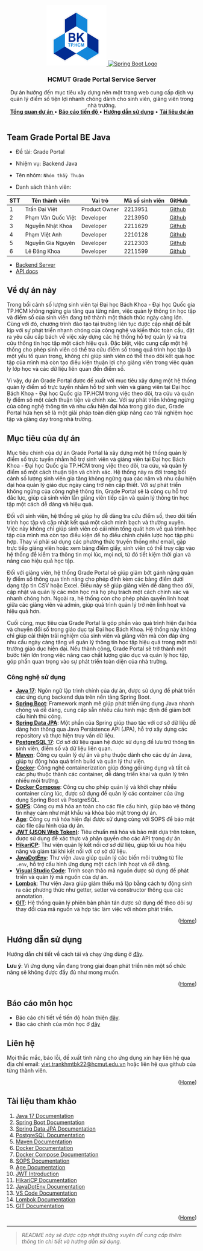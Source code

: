 <a id="readme-top"></a>

<!-- PROJECT LOGO -->
<br />
<div align="center">
  <a href="">
    <img src="hcmut.png" alt="HCMUT Logo" width="160" height="160">
    <img src="https://spring.io/img/spring-2.svg" alt="Spring Boot Logo" width="160" height="160">
  </a>

  <h3 align="center">HCMUT Grade Portal Service Server</h3>

  <p align="center">
    Dự án hướng đến mục tiêu xây dựng nên một trang web cung cấp dịch vụ quản lý điểm số tiện lợi nhanh chóng dành cho sinh viên, giảng viên  trong nhà trường.
    <br />
    <a href="#about-the-project"><strong>Tổng quan dự án </strong></a>
    •
    <a href="./reports/report.md"><strong>Báo cáo tiến độ </strong></a>
    •
    <a href="./docs/user-guide.md"><strong>Hướng dẫn sử dụng</strong></a>
    •
    <a href="./docs/document.md"><strong>Tài liệu dự án</strong></a>
    <br />
    <br />
  </p>
</div>

<!-- ABOUT MEMBER TEAM-->

## Team Grade Portal BE Java

- Đề tài: Grade Portal
- Nhiệm vụ: Backend Java
- Tên nhóm: `Nhóm thầy Thuận`

- Danh sách thành viên:

| STT | Tên thành viên     | Vai trò       | Mã số sinh viên | GitHub                                   |
| --- | ------------------ | ------------- | --------------- | ---------------------------------------- |
| 1   | Trần Đại Việt      | Product Owner | 2213951         | [Github](https://github.com/VietTranDai) |
| 2   | Phạm Văn Quốc Việt | Developer     | 2213950         | [Github](https://github.com/phaiHP)      |
| 3   | Nguyễn Nhật Khoa   | Developer     | 2211629         | [Github](https://github.com/Sherllgen)   |
| 4   | Phạm Việt Anh      | Developer     | 2210128         | [Github](https://github.com/vietank62)   |
| 5   | Nguyễn Gia Nguyên  | Developer     | 2212303         | [Github](https://github.com/NguyenBk22)  |
| 6   | Lê Đăng Khoa       | Developer     | 2211599         | [Github](https://github.com/thisIsKhoa)  |

- [Backend Server]()
- [API docs](https://documenter.getpostman.com/view/36861276/2sAY4uDid7)

<!-- ABOUT THE PROJECT -->

<a id="about-the-project"></a>

## Về dự án này

Trong bối cảnh số lượng sinh viên tại Đại học Bách Khoa - Đại học Quốc gia TP.HCM không ngừng gia tăng qua từng năm, việc quản lý thông tin học tập và điểm số của sinh viên đang trở thành một thách thức ngày càng lớn. Cùng với đó, chương trình đào tạo tại trường liên tục được cập nhật để bắt kịp với sự phát triển nhanh chóng của công nghệ và kiến thức toàn cầu, đặt ra yêu cầu cấp bách về việc xây dựng các hệ thống hỗ trợ quản lý và tra cứu thông tin học tập một cách hiệu quả. Đặc biệt, việc cung cấp một hệ thống cho phép sinh viên có thể tra cứu điểm số trong quá trình học tập là một yếu tố quan trọng, không chỉ giúp sinh viên có thể theo dõi kết quả học tập của mình mà còn tạo điều kiện thuận lợi cho giảng viên trong việc quản lý lớp học và các dữ liệu liên quan đến điểm số.

Vì vậy, dự án Grade Portal được đề xuất với mục tiêu xây dựng một hệ thống quản lý điểm số trực tuyến nhằm hỗ trợ sinh viên và giảng viên tại Đại học Bách Khoa - Đại học Quốc gia TP.HCM trong việc theo dõi, tra cứu và quản lý điểm số một cách thuận tiện và chính xác. Với sự phát triển không ngừng của công nghệ thông tin và nhu cầu hiện đại hóa trong giáo dục, Grade Portal hứa hẹn sẽ là một giải pháp toàn diện giúp nâng cao trải nghiệm học tập và giảng dạy trong nhà trường.

## Mục tiêu của dự án

Mục tiêu chính của dự án Grade Portal là xây dựng một hệ thống quản lý điểm số trực tuyến nhằm hỗ trợ sinh viên và giảng viên tại Đại học Bách Khoa - Đại học Quốc gia TP.HCM trong việc theo dõi, tra cứu, và quản lý điểm số một cách thuận tiện và chính xác. Hệ thống này ra đời trong bối cảnh số lượng sinh viên gia tăng không ngừng qua các năm và nhu cầu hiện đại hóa quản lý giáo dục ngày càng trở nên cấp thiết. Với sự phát triển không ngừng của công nghệ thông tin, Grade Portal sẽ là công cụ hỗ trợ đắc lực, giúp cả sinh viên lẫn giảng viên tiếp cận và quản lý thông tin học tập một cách dễ dàng và hiệu quả.

Đối với sinh viên, hệ thống sẽ giúp họ dễ dàng tra cứu điểm số, theo dõi tiến trình học tập và cập nhật kết quả một cách minh bạch và thường xuyên. Việc này không chỉ giúp sinh viên có cái nhìn tổng quát hơn về quá trình học tập của mình mà còn tạo điều kiện để họ điều chỉnh chiến lược học tập phù hợp. Thay vì phải sử dụng các phương thức truyền thống như email, gặp trực tiếp giảng viên hoặc xem bảng điểm giấy, sinh viên có thể truy cập vào hệ thống để kiểm tra thông tin mọi lúc, mọi nơi, từ đó tiết kiệm thời gian và nâng cao hiệu quả học tập.

Đối với giảng viên, hệ thống Grade Portal sẽ giúp giảm bớt gánh nặng quản lý điểm số thông qua tính năng cho phép đính kèm các bảng điểm dưới dạng tập tin CSV hoặc Excel. Điều này sẽ giúp giảng viên dễ dàng theo dõi, cập nhật và quản lý các môn học mà họ phụ trách một cách chính xác và nhanh chóng hơn. Ngoài ra, hệ thống còn cho phép phân quyền linh hoạt giữa các giảng viên và admin, giúp quá trình quản lý trở nên linh hoạt và hiệu quả hơn.

Cuối cùng, mục tiêu của Grade Portal là góp phần vào quá trình hiện đại hóa và chuyển đổi số trong giáo dục tại Đại học Bách Khoa. Hệ thống này không chỉ giúp cải thiện trải nghiệm của sinh viên và giảng viên mà còn đáp ứng nhu cầu ngày càng tăng về quản lý thông tin học tập hiệu quả trong một môi trường giáo dục hiện đại. Nếu thành công, Grade Portal sẽ trở thành một bước tiến lớn trong việc nâng cao chất lượng giáo dục và quản lý học tập, góp phần quan trọng vào sự phát triển toàn diện của nhà trường.

### Công nghệ sử dụng

<a id="built-with"></a>

- [**Java 17**](https://docs.oracle.com/en/java/javase/17/): Ngôn ngữ lập trình chính của dự án, được sử dụng để phát triển các ứng dụng backend dựa trên nền tảng Spring Boot.
- [**Spring Boot**](https://spring.io/projects/spring-boot): Framework mạnh mẽ giúp phát triển ứng dụng Java nhanh chóng và dễ dàng, cung cấp sẵn nhiều cấu hình mặc định để giảm bớt cấu hình thủ công.
- [**Spring Data JPA**](https://spring.io/projects/spring-data-jpa): Một phần của Spring giúp thao tác với cơ sở dữ liệu dễ dàng hơn thông qua Java Persistence API (JPA), hỗ trợ xây dựng các repository và thực hiện truy vấn dữ liệu.
- [**PostgreSQL 17**](https://www.postgresql.org/docs/17/): Cơ sở dữ liệu quan hệ được sử dụng để lưu trữ thông tin sinh viên, điểm số và dữ liệu liên quan.
- [**Maven**](https://maven.apache.org/guides/index.html): Công cụ quản lý dự án và phụ thuộc dành cho các dự án Java, giúp tự động hóa quá trình build và quản lý thư viện.
- [**Docker**](https://docs.docker.com/): Công nghệ containerization giúp đóng gói ứng dụng và tất cả các phụ thuộc thành các container, dễ dàng triển khai và quản lý trên nhiều môi trường.
- [**Docker Compose**](https://docs.docker.com/compose/): Công cụ cho phép quản lý và khởi chạy nhiều container cùng lúc, được sử dụng để quản lý các container của ứng dụng Spring Boot và PostgreSQL.
- [**SOPS**](https://github.com/mozilla/sops): Công cụ mã hóa an toàn cho các file cấu hình, giúp bảo vệ thông tin nhạy cảm như mật khẩu và khóa bảo mật trong dự án.
- [**Age**](https://github.com/FiloSottile/age): Công cụ mã hóa hiện đại được sử dụng cùng với SOPS để bảo mật các file cấu hình của dự án.
- [**JWT (JSON Web Token)**](https://jwt.io/introduction): Tiêu chuẩn mã hóa và bảo mật dựa trên token, được sử dụng để xác thực và phân quyền cho các API trong dự án.
- [**HikariCP**](https://github.com/brettwooldridge/HikariCP): Thư viện quản lý kết nối cơ sở dữ liệu, giúp tối ưu hóa hiệu năng và giảm tải khi kết nối với cơ sở dữ liệu.
- [**JavaDotEnv**](https://github.com/cdimascio/java-dotenv): Thư viện Java giúp quản lý các biến môi trường từ file `.env`, hỗ trợ cấu hình ứng dụng một cách linh hoạt và dễ dàng.
- [**Visual Studio Code**](https://code.visualstudio.com/docs): Trình soạn thảo mã nguồn được sử dụng để phát triển và quản lý mã nguồn của dự án.
- [**Lombok**](https://projectlombok.org/features/all): Thư viện Java giúp giảm thiểu mã lặp bằng cách tự động sinh ra các phương thức như getter, setter và constructor thông qua các annotation.
- [**GIT**](https://git-scm.com/doc): Hệ thống quản lý phiên bản phân tán được sử dụng để theo dõi sự thay đổi của mã nguồn và hợp tác làm việc với nhóm phát triển.

<p align="right">(<a href="#readme-top">Home</a>)</p>

<!-- USAGE -->

<a id="usage"></a>

## Hướng dẫn sử dụng

Hướng dẫn chi tiết về cách tải và chạy ứng dùng ở [đây](./docs/user-guide.md).

**Lưu ý**: Vì ứng dụng vẫn đang trong giai đoạn phát triển nên một số chức năng sẽ không được đầy đủ như mong muốn.

<p align="right">(<a href="#readme-top">Home</a>)</p>

## Báo cáo môn học

- Báo cáo chi tiết về tiến độ hoàn thiện [đây](./reports/report.md).
- Báo cáo chính của môn học ở [dây](./reports/mainReport/241_DA_CNPM.pdf)

## Liên hệ

Mọi thắc mắc, báo lỗi, đề xuất tính năng cho ứng dụng xin hay liên hệ qua địa chỉ email: viet.trankhmtbk22@hcmut.edu.vn hoặc liên hệ qua github của từng thành viên.

<p align="right">(<a href="#readme-top">Home</a>)</p>

<!-- ACKNOWLEDGMENTS -->

<a id="acknowledgments"></a>

## Tài liệu tham khảo

1. [Java 17 Documentation](https://docs.oracle.com/en/java/javase/17/)
2. [Spring Boot Documentation](https://docs.spring.io/spring-boot/docs/current/reference/htmlsingle/)
3. [Spring Data JPA Documentation](https://docs.spring.io/spring-data/jpa/docs/current/reference/html/)
4. [PostgreSQL Documentation](https://www.postgresql.org/docs/17/)
5. [Maven Documentation](https://maven.apache.org/guides/index.html)
6. [Docker Documentation](https://docs.docker.com/)
7. [Docker Compose Documentation](https://docs.docker.com/compose/)
8. [SOPS Documentation](https://github.com/mozilla/sops)
9. [Age Documentation](https://github.com/FiloSottile/age)
10. [JWT Introduction](https://jwt.io/introduction)
11. [HikariCP Documentation](https://github.com/brettwooldridge/HikariCP)
12. [JavaDotEnv Documentation](https://github.com/cdimascio/java-dotenv)
13. [VS Code Documentation](https://code.visualstudio.com/docs)
14. [Lombok Documentation](https://projectlombok.org/features/all)
15. [GIT Documentation](https://git-scm.com/doc)

<p align="right">(<a href="#readme-top">Home</a>)</p>

---

> _README này sẽ được cập nhật thường xuyên để cung cấp thêm thông tin chi tiết và hướng dẫn sử dụng._
